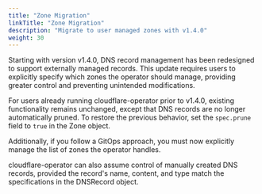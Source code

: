 ```yaml
---
title: "Zone Migration"
linkTitle: "Zone Migration"
description: "Migrate to user managed zones with v1.4.0"
weight: 30
---
```


Starting with version v1.4.0, DNS record management has been redesigned to support externally managed records. This update requires users to explicitly specify which zones the operator should manage, providing greater control and preventing unintended modifications.

For users already running cloudflare-operator prior to v1.4.0, existing functionality remains unchanged, except that DNS records are no longer automatically pruned. To restore the previous behavior, set the `spec.prune` field to `true` in the Zone object.

Additionally, if you follow a GitOps approach, you must now explicitly manage the list of zones the operator handles.

cloudflare-operator can also assume control of manually created DNS records, provided the record's name, content, and type match the specifications in the DNSRecord object.

